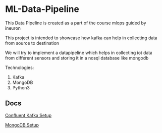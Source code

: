# ML-Data-Pipeline
This Data Pipeline is created as a part of the course mlops guided by ineuron

This project is intended to showcase how kafka can help in collecting data from source to destination 

We will try to implement a datapipeline which helps in collecting iot data from different sensors and storing it in a nosql database like mongodb  

Technologies:
1. Kafka
2. MongoDB
3. Python3

## Docs
 [Confluent Kafka Setup](docs/setup-confluent-kafka.md)
 
 [MongoDB Setup](docs/setup-atlas-mongodb.md)



